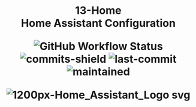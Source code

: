 <h1 align="center">
  <br>
  13-Home
  <br>
  Home Assistant Configuration

  ![GitHub Workflow Status](https://github.com/r3mcos3/HomeAssistant/workflows/Home%20Assistant%20CI/badge.svg?event=push)
  ![commits-shield](https://img.shields.io/github/commit-activity/y/r3mcos3/HomeAssistant.svg)
  ![last-commit](https://img.shields.io/github/last-commit/r3mcos3/HomeAssistant.svg)
  ![maintained](https://img.shields.io/maintenance/yes/2023.svg)

  ![1200px-Home_Assistant_Logo svg](https://github.com/r3mcos3/HomeAssistant/assets/45529818/659e1318-4430-4735-be4a-2636b87d1263)

</h1>
